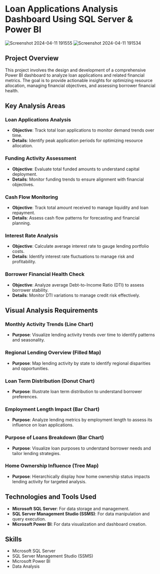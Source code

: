 
 # Loan Applications Analysis Dashboard Using SQL Server & Power BI
![Screenshot 2024-04-11 191555](https://github.com/MinaJoseph01/Bank_Loan_analysis/assets/142174893/9825391e-9f95-4970-9ab6-378d609ed3a8)
![Screenshot 2024-04-11 191534](https://github.com/MinaJoseph01/Bank_Loan_analysis/assets/142174893/f2a010fc-d5f5-4fd5-a39b-0b097a03ca5a)

## Project Overview

This project involves the design and development of a comprehensive Power BI dashboard to analyze loan applications and related financial metrics. The goal is to provide actionable insights for optimizing resource allocation, managing financial objectives, and assessing borrower financial health.

## Key Analysis Areas

### Loan Applications Analysis
- **Objective**: Track total loan applications to monitor demand trends over time.
- **Details**: Identify peak application periods for optimizing resource allocation.

### Funding Activity Assessment
- **Objective**: Evaluate total funded amounts to understand capital deployment.
- **Details**: Monitor funding trends to ensure alignment with financial objectives.

### Cash Flow Monitoring
- **Objective**: Track total amount received to manage liquidity and loan repayment.
- **Details**: Assess cash flow patterns for forecasting and financial planning.

### Interest Rate Analysis
- **Objective**: Calculate average interest rate to gauge lending portfolio costs.
- **Details**: Identify interest rate fluctuations to manage risk and profitability.

### Borrower Financial Health Check
- **Objective**: Analyze average Debt-to-Income Ratio (DTI) to assess borrower stability.
- **Details**: Monitor DTI variations to manage credit risk effectively.

## Visual Analysis Requirements

### Monthly Activity Trends (Line Chart)
- **Purpose**: Visualize lending activity trends over time to identify patterns and seasonality.

### Regional Lending Overview (Filled Map)
- **Purpose**: Map lending activity by state to identify regional disparities and opportunities.

### Loan Term Distribution (Donut Chart)
- **Purpose**: Illustrate loan term distribution to understand borrower preferences.

### Employment Length Impact (Bar Chart)
- **Purpose**: Analyze lending metrics by employment length to assess its influence on loan applications.

### Purpose of Loans Breakdown (Bar Chart)
- **Purpose**: Visualize loan purposes to understand borrower needs and tailor lending strategies.

### Home Ownership Influence (Tree Map)
- **Purpose**: Hierarchically display how home ownership status impacts lending activity for targeted analysis.

## Technologies and Tools Used
- **Microsoft SQL Server**: For data storage and management.
- **SQL Server Management Studio (SSMS)**: For data manipulation and query execution.
- **Microsoft Power BI**: For data visualization and dashboard creation.

## Skills
- Microsoft SQL Server
- SQL Server Management Studio (SSMS)
- Microsoft Power BI
- Data Analysis

